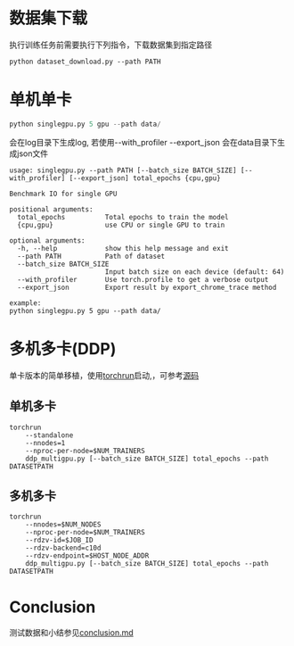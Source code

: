 # 数据集下载

执行训练任务前需要执行下列指令，下载数据集到指定路径

```
python dataset_download.py --path PATH
```

# 单机单卡

```python
python singlegpu.py 5 gpu --path data/
```

会在log目录下生成log, 若使用--with_profiler --export_json 会在data目录下生成json文件

```she
usage: singlegpu.py --path PATH [--batch_size BATCH_SIZE] [--with_profiler] [--export_json] total_epochs {cpu,gpu}

Benchmark IO for single GPU

positional arguments:
  total_epochs          Total epochs to train the model
  {cpu,gpu}             use CPU or single GPU to train

optional arguments:
  -h, --help            show this help message and exit
  --path PATH           Path of dataset
  --batch_size BATCH_SIZE
                        Input batch size on each device (default: 64)
  --with_profiler       Use torch.profile to get a verbose output
  --export_json         Export result by export_chrome_trace method

example:
python singlegpu.py 5 gpu --path data/
```

# 多机多卡(DDP)

单卡版本的简单移植，使用[torchrun](https://pytorch.org/docs/stable/elastic/run.html)启动,，可参考[源码](https://github.com/pytorch/pytorch/blob/main/torch/distributed/run.py)

## 单机多卡

```
torchrun
    --standalone
    --nnodes=1
    --nproc-per-node=$NUM_TRAINERS
    ddp_multigpu.py [--batch_size BATCH_SIZE] total_epochs --path DATASETPATH
```

## 多机多卡

```
torchrun
    --nnodes=$NUM_NODES
    --nproc-per-node=$NUM_TRAINERS
    --rdzv-id=$JOB_ID
    --rdzv-backend=c10d
    --rdzv-endpoint=$HOST_NODE_ADDR
    ddp_multigpu.py [--batch_size BATCH_SIZE] total_epochs --path DATASETPATH
```

# Conclusion

测试数据和小结参见[conclusion.md](https://github.com/ab19nohikaru/torch_io_benchmark/blob/main/conclusion.md)

